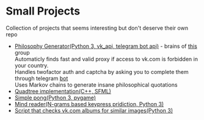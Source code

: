 # Small Projects  
Collection of projects that seems interesting but don't deserve their own repo

* [Philosophy Generator(Python 3, vk_api, telegram bot api)](./Philosophy-Generator) - brains of [this](https://vk.com/public155694172) group   
   Automaticly finds fast and valid proxy if access to vk.com is forbidden in your country.  
   Handles twofactor auth and captcha by asking you to complete them through telegram [bot](http://t.me/philopat_bot)  
   Uses Markov chains to generate insane philosophical quotations
* [Quadtree implementation(C++, SFML)](./Quadtree)
* [Simple pong(Python 3, pygame)](./Pong)
* [Mind reader(N-grams based keypress pridiction, Python 3)](./Key-Predictor)
* [Script that checks vk.com albums for similar images(Python 3)](./Image-Search)
